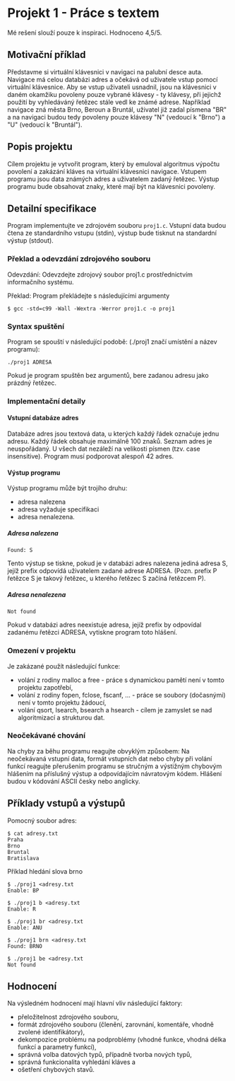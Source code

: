 # Projekt 1 - Práce s textem

Mé rešení slouží pouze k inspiraci. Hodnoceno 4,5/5.

## Motivační příklad

Představme si virtuální klávesnici v navigaci na palubní desce auta. Navigace má celou databázi adres a očekává od uživatele vstup pomocí virtuální klávesnice. Aby se vstup uživateli usnadnil, jsou na klávesnici v daném okamžiku povoleny pouze vybrané klávesy - ty klávesy, při jejichž použití by vyhledáváný řetězec stále vedl ke známé adrese. Například navigace zná města Brno, Beroun a Bruntál, uživatel již zadal písmena "BR" a na navigaci budou tedy povoleny pouze klávesy "N" (vedoucí k "Brno") a "U" (vedoucí k "Bruntál").

## Popis projektu

Cílem projektu je vytvořit program, který by emuloval algoritmus výpočtu povolení a zakázání kláves na virtuální klávesnici navigace. Vstupem programu jsou data známých adres a uživatelem zadaný řetězec. Výstup programu bude obsahovat znaky, které mají být na klávesnici povoleny.

## Detailní specifikace

Program implementujte ve zdrojovém souboru `proj1.c`. Vstupní data budou čtena ze standardního vstupu (stdin), výstup bude tisknut na standardní výstup (stdout).

### Překlad a odevzdání zdrojového souboru

Odevzdání: Odevzdejte zdrojový soubor proj1.c prostřednictvím informačního systému.

Překlad: Program překládejte s následujícími argumenty

```
$ gcc -std=c99 -Wall -Wextra -Werror proj1.c -o proj1
```

### Syntax spuštění

Program se spouští v následující podobě: (./proj1 značí umístění a název programu):

```
./proj1 ADRESA
```
Pokud je program spuštěn bez argumentů, bere zadanou adresu jako prázdný řetězec.

### Implementační detaily
#### Vstupní databáze adres

Databáze adres jsou textová data, u kterých každý řádek označuje jednu adresu. Každý řádek obsahuje maximálně 100 znaků. Seznam adres je neuspořádaný. U všech dat nezáleží na velikosti písmen (tzv. case insensitive). Program musí podporovat alespoň 42 adres.

#### Výstup programu
Výstup programu může být trojího druhu:

- adresa nalezena
- adresa vyžaduje specifikaci
- adresa nenalezena.

##### Adresa nalezena
```
Found: S
```
Tento výstup se tiskne, pokud je v databázi adres nalezena jediná adresa S, jejíž prefix odpovídá uživatelem zadané adrese ADRESA. (Pozn. prefix P řetězce S je takový řetězec, u kterého řetězec S začíná řetězcem P).

##### Adresa nenalezena
```
Not found
```
Pokud v databázi adres neexistuje adresa, jejíž prefix by odpovídal zadanému řetězci ADRESA, vytiskne program toto hlášení.

### Omezení v projektu
Je zakázané použít následující funkce:

- volání z rodiny malloc a free - práce s dynamickou pamětí není v tomto projektu zapotřebí,
- volání z rodiny fopen, fclose, fscanf, ... - práce se soubory (dočasnými) není v tomto projektu žádoucí,
- volání qsort, lsearch, bsearch a hsearch - cílem je zamyslet se nad algoritmizací a strukturou dat.

### Neočekávané chování

Na chyby za běhu programu reagujte obvyklým způsobem: Na neočekávaná vstupní data, formát vstupních dat nebo chyby při volání funkcí reagujte přerušením programu se stručným a výstižným chybovým hlášením na příslušný výstup a odpovídajícím návratovým kódem. Hlášení budou v kódování ASCII česky nebo anglicky.

## Příklady vstupů a výstupů

Pomocný soubor adres:

```
$ cat adresy.txt
Praha
Brno
Bruntal
Bratislava
```
Příklad hledání slova brno

```
$ ./proj1 <adresy.txt
Enable: BP
```
```
$ ./proj1 b <adresy.txt
Enable: R
```
```
$ ./proj1 br <adresy.txt
Enable: ANU
```
```
$ ./proj1 brn <adresy.txt
Found: BRNO
```
```
$ ./proj1 be <adresy.txt
Not found
```

## Hodnocení
Na výsledném hodnocení mají hlavní vliv následující faktory:

- přeložitelnost zdrojového souboru,
- formát zdrojového souboru (členění, zarovnání, komentáře, vhodně zvolené identifikátory),
- dekompozice problému na podproblémy (vhodné funkce, vhodná délka funkcí a parametry funkcí),
- správná volba datových typů, případně tvorba nových typů,
- správná funkcionalita vyhledání kláves a
- ošetření chybových stavů.
